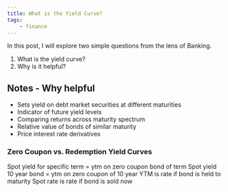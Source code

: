```yaml
---
title: What is the Yield Curve?
tags:
    - finance
---
```


In this post, I will explore two simple questions from the lens of Banking.

1. What is the yield curve?
2. Why is it helpful?

## Notes - Why helpful

* Sets yield on debt market securities at different maturities
* Indicator of future yield levels
* Comparing returns across maturity spectrum
* Relative value of bonds of similar maturity
* Price interest rate derivatives

### Zero Coupon vs. Redemption Yield Curves

Spot yield for specific term = ytm on zero coupon bond of term
Spot yield 10 year bond = ytm on zero coupon of 10 year
YTM is rate if bond is held to maturity
Spot rate is rate if bond is sold now